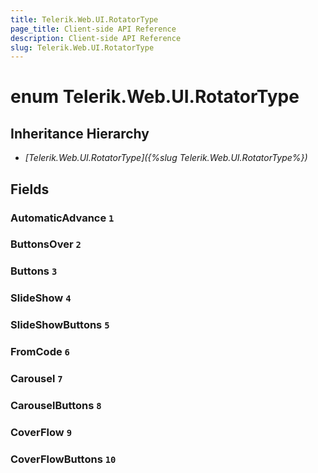 ```yaml
---
title: Telerik.Web.UI.RotatorType
page_title: Client-side API Reference
description: Client-side API Reference
slug: Telerik.Web.UI.RotatorType
---
```


# enum Telerik.Web.UI.RotatorType

## Inheritance Hierarchy

* *[Telerik.Web.UI.RotatorType]({%slug Telerik.Web.UI.RotatorType%})*

## Fields

### AutomaticAdvance `1`

### ButtonsOver `2`

### Buttons `3`

### SlideShow `4`

### SlideShowButtons `5`

### FromCode `6`

### Carousel `7`

### CarouselButtons `8`

### CoverFlow `9`

### CoverFlowButtons `10`


